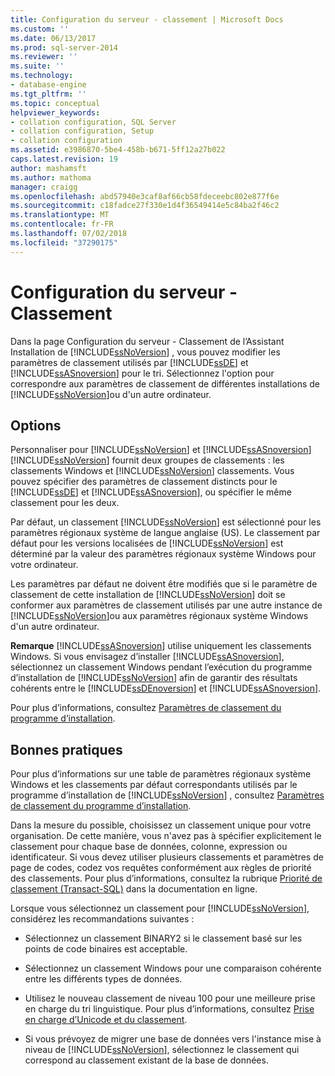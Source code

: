 ```yaml
---
title: Configuration du serveur - classement | Microsoft Docs
ms.custom: ''
ms.date: 06/13/2017
ms.prod: sql-server-2014
ms.reviewer: ''
ms.suite: ''
ms.technology:
- database-engine
ms.tgt_pltfrm: ''
ms.topic: conceptual
helpviewer_keywords:
- collation configuration, SQL Server
- collation configuration, Setup
- collation configuration
ms.assetid: e3986870-5be4-458b-b671-5ff12a27b022
caps.latest.revision: 19
author: mashamsft
ms.author: mathoma
manager: craigg
ms.openlocfilehash: abd57940e3caf8af66cb58fdeceebc802e877f6e
ms.sourcegitcommit: c18fadce27f330e1d4f36549414e5c84ba2f46c2
ms.translationtype: MT
ms.contentlocale: fr-FR
ms.lasthandoff: 07/02/2018
ms.locfileid: "37290175"
---
```

# <a name="server-configuration---collation"></a>Configuration du serveur - Classement
  Dans la page Configuration du serveur - Classement de l’Assistant Installation de [!INCLUDE[ssNoVersion](../../includes/ssnoversion-md.md)] , vous pouvez modifier les paramètres de classement utilisés par [!INCLUDE[ssDE](../../includes/ssde-md.md)] et [!INCLUDE[ssASnoversion](../../includes/ssasnoversion-md.md)] pour le tri. Sélectionnez l'option pour correspondre aux paramètres de classement de différentes installations de [!INCLUDE[ssNoVersion](../../includes/ssnoversion-md.md)]ou d'un autre ordinateur.  
  
## <a name="options"></a>Options  
 Personnaliser pour [!INCLUDE[ssNoVersion](../../includes/ssnoversion-md.md)] et [!INCLUDE[ssASnoversion](../../includes/ssasnoversion-md.md)]  
 [!INCLUDE[ssNoVersion](../../includes/ssnoversion-md.md)] fournit deux groupes de classements : les classements Windows et [!INCLUDE[ssNoVersion](../../includes/ssnoversion-md.md)] classements. Vous pouvez spécifier des paramètres de classement distincts pour le [!INCLUDE[ssDE](../../includes/ssde-md.md)] et [!INCLUDE[ssASnoversion](../../includes/ssasnoversion-md.md)], ou spécifier le même classement pour les deux.  
  
 Par défaut, un classement [!INCLUDE[ssNoVersion](../../includes/ssnoversion-md.md)] est sélectionné pour les paramètres régionaux système de langue anglaise (US). Le classement par défaut pour les versions localisées de [!INCLUDE[ssNoVersion](../../includes/ssnoversion-md.md)] est déterminé par la valeur des paramètres régionaux système Windows pour votre ordinateur.  
  
 Les paramètres par défaut ne doivent être modifiés que si le paramètre de classement de cette installation de [!INCLUDE[ssNoVersion](../../includes/ssnoversion-md.md)] doit se conformer aux paramètres de classement utilisés par une autre instance de [!INCLUDE[ssNoVersion](../../includes/ssnoversion-md.md)]ou aux paramètres régionaux système Windows d'un autre ordinateur.  
  
 **Remarque** [!INCLUDE[ssASnoversion](../../includes/ssasnoversion-md.md)] utilise uniquement les classements Windows. Si vous envisagez d’installer [!INCLUDE[ssASnoversion](../../includes/ssasnoversion-md.md)], sélectionnez un classement Windows pendant l’exécution du programme d’installation de [!INCLUDE[ssNoVersion](../../includes/ssnoversion-md.md)] afin de garantir des résultats cohérents entre le [!INCLUDE[ssDEnoversion](../../includes/ssdenoversion-md.md)] et [!INCLUDE[ssASnoversion](../../includes/ssasnoversion-md.md)].  
  
 Pour plus d’informations, consultez [Paramètres de classement du programme d’installation](http://go.microsoft.com/fwlink/?LinkId=190977).  
  
## <a name="best-practices"></a>Bonnes pratiques  
 Pour plus d’informations sur une table de paramètres régionaux système Windows et les classements par défaut correspondants utilisés par le programme d’installation de [!INCLUDE[ssNoVersion](../../includes/ssnoversion-md.md)] , consultez [Paramètres de classement du programme d’installation](http://go.microsoft.com/fwlink/?LinkId=190977).  
  
 Dans la mesure du possible, choisissez un classement unique pour votre organisation. De cette manière, vous n'avez pas à spécifier explicitement le classement pour chaque base de données, colonne, expression ou identificateur. Si vous devez utiliser plusieurs classements et paramètres de page de codes, codez vos requêtes conformément aux règles de priorité des classements. Pour plus d’informations, consultez la rubrique [Priorité de classement &#40;Transact-SQL&#41;](/sql/t-sql/statements/collation-precedence-transact-sql) dans la documentation en ligne.  
  
 Lorsque vous sélectionnez un classement pour [!INCLUDE[ssNoVersion](../../includes/ssnoversion-md.md)], considérez les recommandations suivantes :  
  
-   Sélectionnez un classement BINARY2 si le classement basé sur les points de code binaires est acceptable.  
  
-   Sélectionnez un classement Windows pour une comparaison cohérente entre les différents types de données.  
  
-   Utilisez le nouveau classement de niveau 100 pour une meilleure prise en charge du tri linguistique. Pour plus d’informations, consultez [Prise en charge d’Unicode et du classement](../../relational-databases/collations/collation-and-unicode-support.md).  
  
-   Si vous prévoyez de migrer une base de données vers l'instance mise à niveau de [!INCLUDE[ssNoVersion](../../includes/ssnoversion-md.md)], sélectionnez le classement qui correspond au classement existant de la base de données.  
  
  
